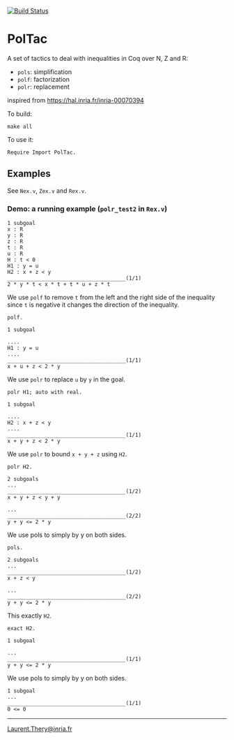 [![Build Status](https://travis-ci.com/thery/PolTac.svg?branch=master)](https://travis-ci.com/thery/PolTac)

# PolTac

A set of tactics to deal with inequalities in Coq over N, Z and R:

- `pols`: simplification
- `polf`: factorization
- `polr`: replacement

inspired from <https://hal.inria.fr/inria-00070394>

To build:

```shell
make all
```

To use it:

```coq
Require Import PolTac.
```

## Examples

See `Nex.v`, `Zex.v` and `Rex.v`.

### Demo: a running example (`polr_test2` in `Rex.v`)

```coq
1 subgoal
x : R
y : R
z : R
t : R
u : R
H : t < 0
H1 : y = u
H2 : x + z < y
______________________________________(1/1)
2 * y * t < x * t + t * u + z * t
```

We use `polf` to remove `t` from the left and the right side of the inequality since `t` is negative it changes the direction of the inequality.

```coq
polf.

1 subgoal

....
H1 : y = u
....
______________________________________(1/1)
x + u + z < 2 * y
```

We use `polr` to replace `u` by `y` in the goal.


```coq
polr H1; auto with real.

1 subgoal

....
H2 : x + z < y
....
______________________________________(1/1)
x + y + z < 2 * y
```

We use `polr` to bound `x + y + z` using `H2`.

```coq
polr H2.

2 subgoals
...
______________________________________(1/2)
x + y + z < y + y

...
______________________________________(2/2)
y + y <= 2 * y
```

We use pols to simply by y on both sides.

```coq
pols.

2 subgoals
...
______________________________________(1/2)
x + z < y

...
______________________________________(2/2)
y + y <= 2 * y
```

This exactly `H2`.

```coq
exact H2.

1 subgoal

...
______________________________________(1/1)
y + y <= 2 * y
```

We use pols to simply by y on both sides.

```coq
1 subgoal
...
______________________________________(1/1)
0 <= 0
```

----

Laurent.Thery@inria.fr

